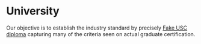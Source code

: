 # University
Our objective is to establish the industry standard by precisely <a href="https://www.buydocument.net">Fake USC diploma</a> capturing many of the criteria seen on actual graduate certification.
